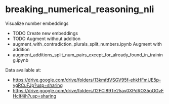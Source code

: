 # breaking_numerical_reasoning_nli

Visualize number embeddings
- TODO
Create new embeddings
- TODO
Augment without addition 
- augment_with_contradiction_plurals_split_numbers.ipynb 
Augment with addition 
- augment_additions_split_num_pairs_except_for_already_found_in_training.ipynb 

Data available at:
- https://drive.google.com/drive/folders/13kmfdVSGV95f-ehkHFmUE5p-ygRCuFJp?usp=sharing
- https://drive.google.com/drive/folders/12FCl89Te25av0XPdRO35qOGvFHcIf4ih?usp=sharing 
